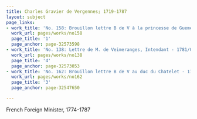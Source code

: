 ```yaml
---
title: Charles Gravier de Vergennes; 1719-1787
layout: subject
page_links:
- work_title: 'No. 158: Brouillon lettre B de V à la princesse de Gueménée - 1781/07/08'
  work_url: pages/works/no158
  page_title: '1'
  page_anchor: page-32573598
- work_title: 'No. 138: Lettre de M. de Veimeranges, Intendant - 1781/05/19'
  work_url: pages/works/no138
  page_title: '4'
  page_anchor: page-32573053
- work_title: 'No. 162: Brouillon lettre B de V au duc du Chatelet - 1781/05/12'
  work_url: pages/works/no162
  page_title: '3'
  page_anchor: page-32547650

---
```

<p>French Foreign Minister, 1774-1787</p>
